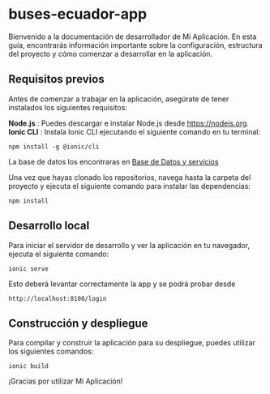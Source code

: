 # buses-ecuador-app

Bienvenido a la documentación de desarrollador de Mi Aplicación. En esta guía, encontrarás información importante sobre la configuración, estructura del proyecto y cómo comenzar a desarrollar en la aplicación.

## Requisitos previos

Antes de comenzar a trabajar en la aplicación, asegúrate de tener instalados los siguientes requisitos:

**Node.js** : Puedes descargar e instalar Node.js desde https://nodejs.org.
**Ionic CLI** : Instala Ionic CLI ejecutando el siguiente comando en tu terminal:


```shell script
npm install -g @ionic/cli
```
La base de datos los encontraras en [Base de Datos y servicios](https://gitlab.com/busesecuador/buses-ecuador-backend)


Una vez que hayas clonado los repositorios, navega hasta la carpeta del proyecto y ejecuta el siguiente comando para instalar las dependencias:

```shell script
npm install 
```

## Desarrollo local

Para iniciar el servidor de desarrollo y ver la aplicación en tu navegador, ejecuta el siguiente comando:

```shell script
ionic serve
```
 Esto deberá levantar correctamente la app y se podrá probar desde 
```shell script
http://localhost:8100/login
```

## Construcción y despliegue

Para compilar y construir la aplicación para su despliegue, puedes utilizar los siguientes comandos:

```shell script
ionic build 
```

¡Gracias por utilizar Mi Aplicación!

